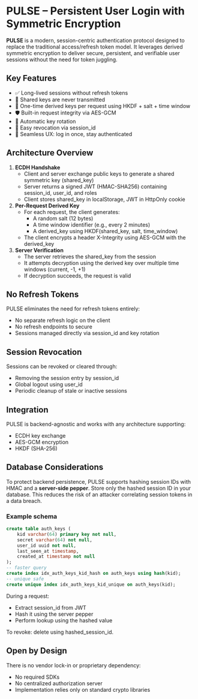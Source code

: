 # PULSE – Persistent User Login with Symmetric Encryption

**PULSE** is a modern, session-centric authentication protocol designed to replace the traditional access/refresh token model. It leverages derived symmetric encryption to deliver secure, persistent, and verifiable user sessions without the need for token juggling.

## Key Features

- ✅ Long-lived sessions without refresh tokens
- 🔑 Shared keys are never transmitted
- 🔁 One-time derived keys per request using HKDF + salt + time window
- 🛡️ Built-in request integrity via AES-GCM
- 🔄 Automatic key rotation
- 🧹 Easy revocation via session_id
- 🧠 Seamless UX: log in once, stay authenticated

## Architecture Overview

1. __ECDH Handshake__
    - Client and server exchange public keys to generate a shared symmetric key (shared_key)
    - Server returns a signed JWT (HMAC-SHA256) containing session_id, user_id, and roles
    - Client stores shared_key in localStorage, JWT in HttpOnly cookie
2. __Per-Request Derived Key__
    - For each request, the client generates:
        - A random salt (12 bytes)
        - A time window identifier (e.g., every 2 minutes)
        - A derived_key using HKDF(shared_key, salt, time_window)
    - The client encrypts a header X-Integrity using AES-GCM with the derived_key
3. __Server Verification__
    - The server retrieves the shared_key from the session
    - It attempts decryption using the derived key over multiple time windows (current, -1, +1)
    - If decryption succeeds, the request is valid

## No Refresh Tokens

PULSE eliminates the need for refresh tokens entirely:
- No separate refresh logic on the client
- No refresh endpoints to secure
- Sessions managed directly via session_id and key rotation

## Session Revocation

Sessions can be revoked or cleared through:
- Removing the session entry by session_id
- Global logout using user_id
- Periodic cleanup of stale or inactive sessions

## Integration

PULSE is backend-agnostic and works with any architecture supporting:
- ECDH key exchange
- AES-GCM encryption
- HKDF (SHA-256)

## Database Considerations

To protect backend persistence, PULSE supports hashing session IDs with HMAC and a __server-side pepper__.
Store only the hashed session ID in your database. This reduces the risk of an attacker correlating session tokens in a data breach.

### Example schema
```sql
create table auth_keys (
	kid varchar(64) primary key not null,
	secret varchar(64) not null,
	user_id uuid not null,
	last_seen_at timestamp,
	created_at timestamp not null
);
-- faster query
create index idx_auth_keys_kid_hash on auth_keys using hash(kid);
-- unique safe
create unique index idx_auth_keys_kid_unique on auth_keys(kid);
```
During a request:
- Extract session_id from JWT
- Hash it using the server pepper
- Perform lookup using the hashed value

To revoke: delete using hashed_session_id.

## Open by Design

There is no vendor lock-in or proprietary dependency:
- No required SDKs
- No centralized authorization server
- Implementation relies only on standard crypto libraries